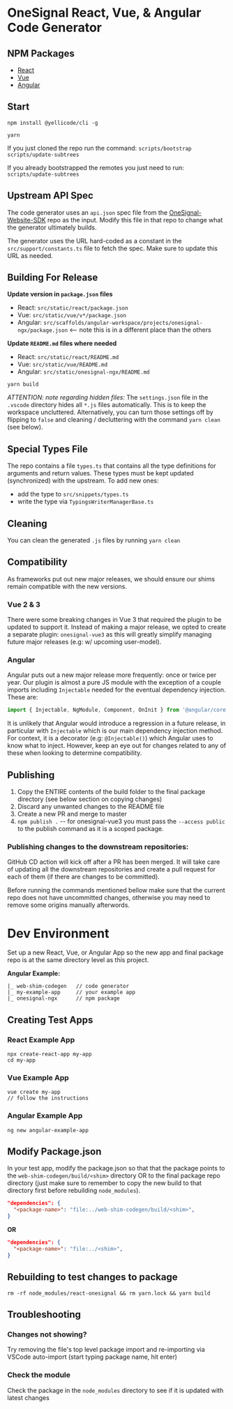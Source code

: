 # OneSignal React, Vue, & Angular Code Generator

## NPM Packages
* [React](https://github.com/OneSignal/react-onesignal)
* [Vue](https://github.com/OneSignal/onesignal-vue)
* [Angular](https://github.com/OneSignal/onesignal-ngx)

## Start
`npm install @yellicode/cli -g`

`yarn`

If you just cloned the repo run the command:
`scripts/bootstrap`
`scripts/update-subtrees`

If you already bootstrapped the remotes you just need to run:
`scripts/update-subtrees`

## Upstream API Spec
The code generator uses an `api.json` spec file from the [OneSignal-Website-SDK](https://github.com/OneSignal/OneSignal-Website-SDK) repo as the input. Modify this file in that repo to change what the generator ultimately builds.

The generator uses the URL hard-coded as a constant in the `src/support/constants.ts` file to fetch the spec. Make sure to update this URL as needed.

## Building For Release

**Update version in `package.json` files**
* React: `src/static/react/package.json`
* Vue: `src/static/vue/v*/package.json`
* Angular: `src/scaffolds/angular-workspace/projects/onesignal-ngx/package.json` <-- note this is in a different place than the others

**Update `README.md` files where needed**
* React: `src/static/react/README.md`
* Vue: `src/static/vue/README.md`
* Angular: `src/static/onesignal-ngx/README.md`

```
yarn build
```

*ATTENTION: note regarding hidden files:*
The `settings.json` file in the `.vscode` directory hides all `*.js` files automatically. This is to keep the workspace uncluttered. Alternatively, you can turn those settings off by flipping to `false` and cleaning / decluttering with the command `yarn clean` (see below).

## Special Types File
The repo contains a file `types.ts` that contains all the type definitions for arguments and return values. These types must be kept updated (synchronized) with the upstream. To add new ones:
- add the type to `src/snippets/types.ts`
- write the type via `TypingsWriterManagerBase.ts`

## Cleaning
You can clean the generated `.js` files by running `yarn clean`

## Compatibility
As frameworks put out new major releases, we should ensure our shims remain compatible with the new versions.

### Vue 2 & 3
There were some breaking changes in Vue 3 that required the plugin to be updated to support it. Instead of making a major release, we opted to create a separate plugin: `onesignal-vue3` as this will greatly simplify managing future major releases (e.g: w/ upcoming user-model).

### Angular
Angular puts out a new major release more frequently: once or twice per year. Our plugin is almost a pure JS module with the exception of a couple imports including `Injectable` needed for the eventual dependency injection. These are:

```js
import { Injectable, NgModule, Component, OnInit } from '@angular/core';
```

It is unlikely that Angular would introduce a regression in a future release, in particular with `Injectable` which is our main dependency injection method. For context, it is a decorator (e.g: `@Injectable()`) which Angular uses to know what to inject. However, keep an eye out for changes related to any of these when looking to determine compatibility.

## Publishing
1. Copy the ENTIRE contents of the build folder to the final package directory (see below section on copying changes)
2. Discard any unwanted changes to the README file
3. Create a new PR and merge to master
3. `npm publish .` -- for onesignal-vue3 you must pass the `--access public` to the publish command as it is a scoped package.


### Publishing changes to the downstream repositories:
GitHub CD action will kick off after a PR has been merged.
It will take care of updating all the downstream repositories and create a pull request for each of them (if there are changes to be committed). 

Before running the commands mentioned bellow make sure that the current repo does not have uncommitted changes, otherwise
you may need to remove some origins manually afterwords.

# Dev Environment
Set up a new React, Vue, or Angular App so the new app and final package repo is at the same directory level as this project.

**Angular Example:**
```
|_ web-shim-codegen   // code generator
|_ my-example-app     // your example app
|_ onesignal-ngx      // npm package
```

## Creating Test Apps
### React Example App
```
npx create-react-app my-app
cd my-app
```

### Vue Example App
```
vue create my-app
// follow the instructions
```

### Angular Example App
```
ng new angular-example-app
```

## Modify Package.json
In your test app, modify the package.json so that that the package points to the `web-shim-codegen/build/<shim>` directory OR to the final package repo directory (just make sure to remember to copy the new build to that directory first before rebuilding `node_modules`).

```json
"dependencies": {
  "<package-name>": "file:../web-shim-codegen/build/<shim>",
}
```

**OR**

```json
"dependencies": {
  "<package-name>": "file:../<shim>",
}
```

## Rebuilding to test changes to package
`rm -rf node_modules/react-onesignal && rm yarn.lock && yarn build`

## Troubleshooting
### Changes not showing?
Try removing the file's top level package import and re-importing via VSCode auto-import (start typing package name, hit enter)

### Check the module
Check the package in the `node_modules` directory to see if it is updated with latest changes
